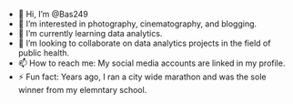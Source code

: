 - 👋 Hi, I’m @Bas249
- 👀 I’m interested in photography, cinematography, and blogging.
- 🌱 I’m currently learning data analytics.
- 💞️ I’m looking to collaborate on data analytics projects in the field of public health.
- 📫 How to reach me: My social media accounts are linked in my profile.
- ⚡ Fun fact: Years ago, I ran a city wide marathon and was the sole winner from my elemntary school.

<!---
Bas249/Bas249 is a ✨ special ✨ repository because its `README.md` (this file) appears on your GitHub profile.
You can click the Preview link to take a look at your changes.
--->
